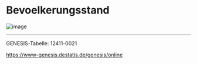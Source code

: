 # Bevoelkerungsstand

![image](https://user-images.githubusercontent.com/77742198/224771677-3e06666d-d2ae-4b92-b2b0-8f57ea00961d.png)

---

GENESIS-Tabelle: 12411-0021

https://www-genesis.destatis.de/genesis/online
